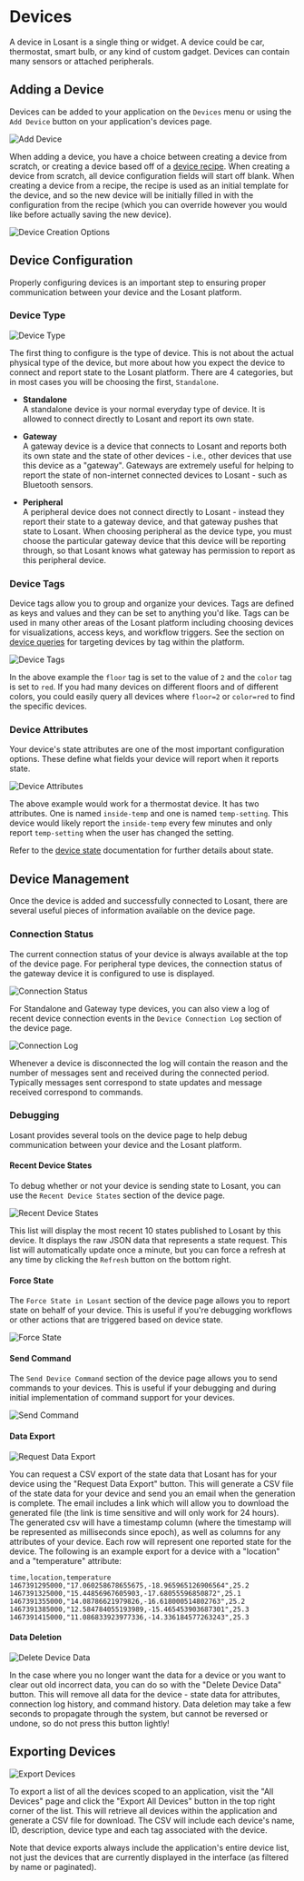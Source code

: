 # Devices

A device in Losant is a single thing or widget. A device could be car, thermostat, smart bulb, or any kind of custom gadget. Devices can contain many sensors or attached peripherals.

## Adding a Device

Devices can be added to your application on the `Devices` menu or using the `Add Device` button on your application's devices page.

![Add Device](/images/devices/add-device.png "Add Device")

When adding a device, you have a choice between creating a device from scratch, or creating a device based off of a [device recipe](/devices/device-recipes).  When creating a device from scratch, all device configuration fields will start off blank.  When creating a device from a recipe, the recipe is used as an initial template for the device, and so the new device will be initially filled in with the configuration from the recipe (which you can override however you would like before actually saving the new device).

![Device Creation Options](/images/devices/device-creation-options.png "Device Creation Options")

## Device Configuration

Properly configuring devices is an important step to ensuring proper communication between your device and the Losant platform.

### Device Type

![Device Type](/images/devices/device-type.png "Device Type")

The first thing to configure is the type of device.  This is not about the actual physical
type of the device, but more about how you expect the device to connect and report state
to the Losant platform.  There are 4 categories, but in most cases you will be choosing
the first, `Standalone`.

*   **Standalone**  
A standalone device is your normal everyday type of device.  It is allowed to connect
directly to Losant and report its own state.

*   **Gateway**  
A gateway device is a device that connects to Losant and reports both its own state and the
state of other devices - i.e., other devices that use this device as a "gateway".  Gateways
are extremely useful for helping to report the state of non-internet connected devices to Losant - such as Bluetooth sensors.

*   **Peripheral**  
A peripheral device does not connect directly to Losant - instead they report their
state to a gateway device, and that gateway pushes that state to Losant.  When choosing
peripheral as the device type, you must choose the particular gateway device that this
device will be reporting through, so that Losant knows what gateway has permission to report as this peripheral device.

### Device Tags

Device tags allow you to group and organize your devices. Tags are defined as keys and values and they can be set to anything you'd like. Tags can be used in many other areas of the Losant platform including choosing devices for visualizations, access keys, and workflow triggers. See the section on [device queries](/devices/device-queries) for targeting devices by tag within the platform.

![Device Tags](/images/devices/device-tags.png "Device Tags")

In the above example the `floor` tag is set to the value of `2` and the `color` tag is set to `red`. If you had many devices on different floors and of different colors, you could easily query all devices where `floor=2` or `color=red` to find the specific devices.

### Device Attributes

Your device's state attributes are one of the most important configuration options. These define what fields your device will report when it reports state.

![Device Attributes](/images/devices/device-attributes.png "Device Attributes")

The above example would work for a thermostat device. It has two attributes. One is named `inside-temp` and one is named `temp-setting`. This device would likely report the `inside-temp` every few minutes and only report `temp-setting` when the user has changed the setting.

Refer to the [device state](/devices/state) documentation for further details about state.

## Device Management

Once the device is added and successfully connected to Losant, there are several useful pieces of information available on the device page.

### Connection Status

The current connection status of your device is always available at the top of the device page.  For peripheral type devices, the connection status of the gateway device it is configured to use is displayed.

![Connection Status](/images/devices/connection-status.png "Connection Status")

For Standalone and Gateway type devices, you can also view a log of recent device connection events in the `Device Connection Log` section of the device page.

![Connection Log](/images/devices/connection-log.png "Connection Log")

Whenever a device is disconnected the log will contain the reason and the number of messages sent and received during the connected period. Typically messages sent correspond to state updates and message received correspond to commands.

### Debugging

Losant provides several tools on the device page to help debug communication between your device and the Losant platform.

#### Recent Device States

To debug whether or not your device is sending state to Losant, you can use the `Recent Device States` section of the device page.

![Recent Device States](/images/devices/state-log.png "Recent Device States")

This list will display the most recent 10 states published to Losant by this device. It displays the raw JSON data that represents a state request. This list will automatically update once a minute, but you can force a refresh at any time by clicking the `Refresh` button on the bottom right.

#### Force State

The `Force State in Losant` section of the device page allows you to report state on behalf of your device. This is useful if you're debugging workflows or other actions that are triggered based on device state.

![Force State](/images/devices/force-state.png "Force State")

#### Send Command

The `Send Device Command` section of the device page allows you to send commands to your devices. This is useful if your debugging and during initial implementation of command support for your devices.

![Send Command](/images/devices/send-command.png "Send Command")

#### Data Export

![Request Data Export](/images/devices/data-export.png "Request Data Export")

You can request a CSV export of the state data that Losant has for your device using the "Request Data Export" button.  This will generate a CSV file of the state data for your device and send you an email when the generation is complete. The email includes a link which will allow you to download the generated file (the link is time sensitive and will only work for 24 hours). The generated csv will have a timestamp column (where the timestamp will be represented as milliseconds since epoch), as well as columns for any attributes of your device. Each row will represent one reported state for the device.  The following is an example export for a device with a "location" and a "temperature" attribute:

```csv
time,location,temperature
1467391295000,"17.060258678655675,-18.965965126906564",25.2
1467391325000,"15.44856967605903,-17.68055596850872",25.1
1467391355000,"14.08786621979826,-16.618000514802763",25.2
1467391385000,"12.584784055193989,-15.465453903687301",25.3
1467391415000,"11.086833923977336,-14.336184577263243",25.3
```

#### Data Deletion

![Delete Device Data](/images/devices/data-deletion.png "Delete Device Data")

In the case where you no longer want the data for a device or you want to clear out old incorrect data, you can do so with the "Delete Device Data" button.  This will remove all data for the device - state data for attributes, connection log history, and command history. Data deletion may take a few seconds to propagate through the system, but cannot be reversed or undone, so do not press this button lightly!

## Exporting Devices

![Export Devices](/images/devices/devices-export.png "Export Devices")

To export a list of all the devices scoped to an application, visit the "All Devices" page and click the "Export All Devices" button in the top right corner of the list. This will retrieve all devices within the application and generate a CSV file for download. The CSV will include each device's name, ID, description, device type and each tag associated with the device.

Note that device exports always include the application's entire device list, not just the devices that are currently displayed in the interface (as filtered by name or paginated).
